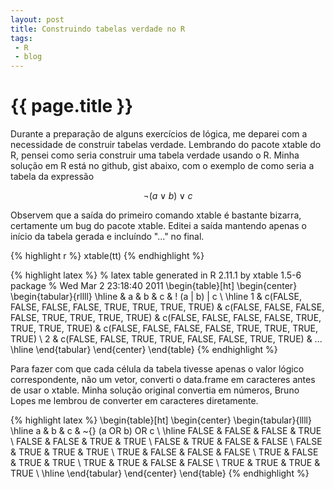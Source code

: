 ```yaml
---
layout: post
title: Construindo tabelas verdade no R
tags: 
 - R
 - blog
---
```


{{ page.title }}
================

Durante a preparação de alguns exercícios de lógica, me deparei com a
necessidade de construir tabelas verdade. Lembrando do pacote xtable
do R, pensei como seria construir uma tabela verdade usando o R. Minha
solução em R está no github, gist abaixo, com o exemplo de como seria
a tabela da expressão

$$\neg (a \lor b) \lor c$$

<script src="https://gist.github.com/852194.js"> </script>

Observem que a saída do primeiro comando xtable é bastante bizarra,
certamente um bug do pacote xtable. Editei a saída mantendo apenas o
início da tabela gerada e incluíndo "..." no final.

{% highlight r %}
xtable(tt)
{% endhighlight %}

{% highlight latex %}
% latex table generated in R 2.11.1 by xtable 1.5-6 package
% Wed Mar  2 23:18:40 2011
\begin{table}[ht]
\begin{center}
\begin{tabular}{rllll}
  \hline
 & a & b & c & ! (a $|$ b) $|$ c \\ 
  \hline
1 & c(FALSE, FALSE, FALSE, FALSE, TRUE, TRUE, TRUE, TRUE) & 
    c(FALSE, FALSE, FALSE, FALSE, TRUE, TRUE, TRUE, TRUE) & 
    c(FALSE, FALSE, FALSE, FALSE, TRUE, TRUE, TRUE, TRUE) & 
    c(FALSE, FALSE, FALSE, FALSE, TRUE, TRUE, TRUE, TRUE) \\ 
2 & c(FALSE, FALSE, TRUE, TRUE, FALSE, FALSE, TRUE, TRUE) & 
...
  \hline
\end{tabular}
\end{center}
\end{table}
{% endhighlight %}

Para fazer com que cada célula da tabela tivesse apenas o valor lógico
correspondente, não um vetor, converti o data.frame em caracteres
antes de usar o xtable. Minha solução original convertia em números,
Bruno Lopes me lembrou de converter em caracteres diretamente.

{% highlight latex %}
\begin{table}[ht]
\begin{center}
\begin{tabular}{llll}
  \hline
a & b & c & \~{} (a OR b) OR c \\ 
  \hline
FALSE & FALSE & FALSE & TRUE \\ 
  FALSE & FALSE & TRUE & TRUE \\ 
  FALSE & TRUE & FALSE & FALSE \\ 
  FALSE & TRUE & TRUE & TRUE \\ 
  TRUE & FALSE & FALSE & FALSE \\ 
  TRUE & FALSE & TRUE & TRUE \\ 
  TRUE & TRUE & FALSE & FALSE \\ 
  TRUE & TRUE & TRUE & TRUE \\ 
   \hline
\end{tabular}
\end{center}
\end{table}
{% endhighlight %}

